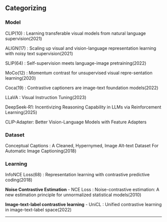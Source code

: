 ## Categorizing

### Model

CLIP(10) : Learning transferable visual models from natural language supervision(2021)

ALIGN(17) : Scaling up visual and vision-language representation learning with noisy text supervision(2021)

SLIP(64) : Self-supervision meets language-image pretraining(2022)

MoCo(12) : Momentum contrast for unsupervised visual repre-sentation learning(2020)

Coca(19) : Contrastive captioners are image-text foundation models(2022)

LLaVA : Visual Instruction Tuning(2023)

DeepSeek-R1: Incentivizing Reasoning Capability in LLMs via Reinforcement Learning(2025)

CLIP-Adapter: Better Vision-Language Models with Feature Adapters


### Dataset

Conceptual Captions : A Cleaned, Hypernymed, Image Alt-text Dataset For Automatic Image Captioning(2018)


### Learning

InfoNCE Loss(68) : Representation learning with contrastive predictive coding(2018)

**Noise Contrastive Estimation** - NCE Loss : Noise-contrastive estimation: A new estimation principle for unnormalized statistical models(2010)

**Image-text-label contrastive learning** - UniCL : Unified contrastive learning in image-text-label space(2022)

---
